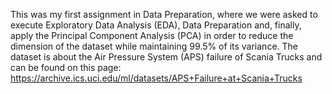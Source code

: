 This was my first assignment in Data Preparation, where we were asked to execute Exploratory Data Analysis (EDA), Data Preparation and, finally, apply the Principal Component Analysis (PCA) in order to reduce the dimension of the dataset while maintaining 99.5% of its variance. The dataset is about the Air Pressure System (APS) failure of Scania Trucks and can be found on this page:
https://archive.ics.uci.edu/ml/datasets/APS+Failure+at+Scania+Trucks
